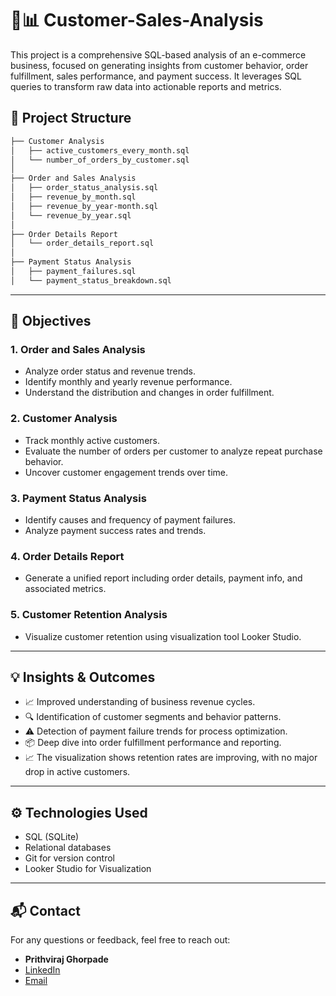 # 🔎📊 Customer-Sales-Analysis

This project is a comprehensive SQL-based analysis of an e-commerce business, focused on generating insights from customer behavior, order fulfillment, sales performance, and payment success. It leverages SQL queries to transform raw data into actionable reports and metrics.

## 📁 Project Structure

```bash
├── Customer Analysis
│   ├── active_customers_every_month.sql
│   └── number_of_orders_by_customer.sql
│
├── Order and Sales Analysis
│   ├── order_status_analysis.sql
│   ├── revenue_by_month.sql
│   ├── revenue_by_year-month.sql
│   └── revenue_by_year.sql
│
├── Order Details Report
│   └── order_details_report.sql
│
├── Payment Status Analysis
│   ├── payment_failures.sql
│   └── payment_status_breakdown.sql
```

---

## 📌 Objectives

### 1. Order and Sales Analysis
- Analyze order status and revenue trends.
- Identify monthly and yearly revenue performance.
- Understand the distribution and changes in order fulfillment.

### 2. Customer Analysis
- Track monthly active customers.
- Evaluate the number of orders per customer to analyze repeat purchase behavior.
- Uncover customer engagement trends over time.

### 3. Payment Status Analysis
- Identify causes and frequency of payment failures.
- Analyze payment success rates and trends.

### 4. Order Details Report
- Generate a unified report including order details, payment info, and associated metrics.

### 5. Customer Retention Analysis
- Visualize customer retention using visualization tool Looker Studio.
---

## 💡 Insights & Outcomes

- 📈 Improved understanding of business revenue cycles.
- 🔍 Identification of customer segments and behavior patterns.
- ⚠️ Detection of payment failure trends for process optimization.
- 📦 Deep dive into order fulfillment performance and reporting.
- 📈 The visualization shows retention rates are improving, with no major drop in active customers.
---

## ⚙️ Technologies Used

- SQL (SQLite)
- Relational databases
- Git for version control
- Looker Studio for Visualization

---

## 📬 Contact

For any questions or feedback, feel free to reach out:

- **Prithviraj Ghorpade**
- [LinkedIn]([https://www.linkedin.com/in/prithviraj-ghorpade-2379562b0/])
- [Email](mailto:prithvighorpade653@gmail.com)

